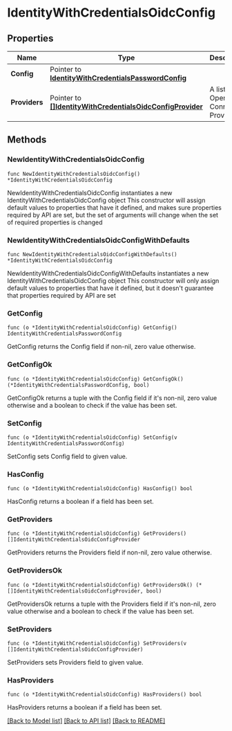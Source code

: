 # IdentityWithCredentialsOidcConfig

## Properties

Name | Type | Description | Notes
------------ | ------------- | ------------- | -------------
**Config** | Pointer to [**IdentityWithCredentialsPasswordConfig**](IdentityWithCredentialsPasswordConfig.md) |  | [optional] 
**Providers** | Pointer to [**[]IdentityWithCredentialsOidcConfigProvider**](IdentityWithCredentialsOidcConfigProvider.md) | A list of OpenID Connect Providers | [optional] 

## Methods

### NewIdentityWithCredentialsOidcConfig

`func NewIdentityWithCredentialsOidcConfig() *IdentityWithCredentialsOidcConfig`

NewIdentityWithCredentialsOidcConfig instantiates a new IdentityWithCredentialsOidcConfig object
This constructor will assign default values to properties that have it defined,
and makes sure properties required by API are set, but the set of arguments
will change when the set of required properties is changed

### NewIdentityWithCredentialsOidcConfigWithDefaults

`func NewIdentityWithCredentialsOidcConfigWithDefaults() *IdentityWithCredentialsOidcConfig`

NewIdentityWithCredentialsOidcConfigWithDefaults instantiates a new IdentityWithCredentialsOidcConfig object
This constructor will only assign default values to properties that have it defined,
but it doesn't guarantee that properties required by API are set

### GetConfig

`func (o *IdentityWithCredentialsOidcConfig) GetConfig() IdentityWithCredentialsPasswordConfig`

GetConfig returns the Config field if non-nil, zero value otherwise.

### GetConfigOk

`func (o *IdentityWithCredentialsOidcConfig) GetConfigOk() (*IdentityWithCredentialsPasswordConfig, bool)`

GetConfigOk returns a tuple with the Config field if it's non-nil, zero value otherwise
and a boolean to check if the value has been set.

### SetConfig

`func (o *IdentityWithCredentialsOidcConfig) SetConfig(v IdentityWithCredentialsPasswordConfig)`

SetConfig sets Config field to given value.

### HasConfig

`func (o *IdentityWithCredentialsOidcConfig) HasConfig() bool`

HasConfig returns a boolean if a field has been set.

### GetProviders

`func (o *IdentityWithCredentialsOidcConfig) GetProviders() []IdentityWithCredentialsOidcConfigProvider`

GetProviders returns the Providers field if non-nil, zero value otherwise.

### GetProvidersOk

`func (o *IdentityWithCredentialsOidcConfig) GetProvidersOk() (*[]IdentityWithCredentialsOidcConfigProvider, bool)`

GetProvidersOk returns a tuple with the Providers field if it's non-nil, zero value otherwise
and a boolean to check if the value has been set.

### SetProviders

`func (o *IdentityWithCredentialsOidcConfig) SetProviders(v []IdentityWithCredentialsOidcConfigProvider)`

SetProviders sets Providers field to given value.

### HasProviders

`func (o *IdentityWithCredentialsOidcConfig) HasProviders() bool`

HasProviders returns a boolean if a field has been set.


[[Back to Model list]](../README.md#documentation-for-models) [[Back to API list]](../README.md#documentation-for-api-endpoints) [[Back to README]](../README.md)


